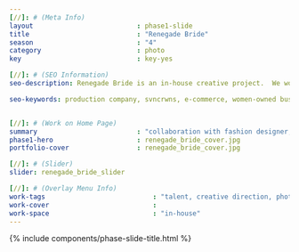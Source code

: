 ```yaml
---
[//]: # (Meta Info)
layout                          : phase1-slide
title 					        : "Renegade Bride"
season				            : "4"
category						: photo
key 							: key-yes

[//]: # (SEO Information)
seo-description: Renegade Bride is an in-house creative project.  We worked with a team to create a set of photography and a fashion film for the runaway bride.

seo-keywords: production company, svncrwns, e-commerce, women-owned businesses, creative team, consulting, business operations, launch my brand, manage my brand, photography, videography, special projects


[//]: # (Work on Home Page)
summary                         : "collaboration with fashion designer, Ken J Galaxy featuring our co-founder + muse, Chavon Lee"
phase1-hero                     : renegade_bride_cover.jpg
portfolio-cover					: renegade_bride_cover.jpg

[//]: # (Slider)
slider: renegade_bride_slider

[//]: # (Overlay Menu Info)
work-tags 							: "talent, creative direction, photography, film"
work-cover							:
work-space 							: "in-house"
---
```


{% include components/phase-slide-title.html %}
